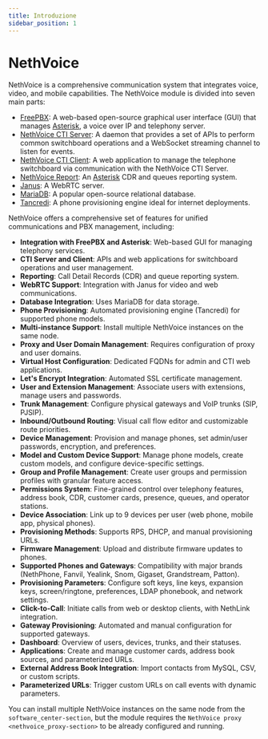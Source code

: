 ```yaml
---
title: Introduzione
sidebar_position: 1
---
```


# NethVoice

NethVoice is a comprehensive communication system that integrates voice, video, and mobile capabilities.
The NethVoice module is divided into seven main parts:

- [FreePBX](https://www.freepbx.org/): A web-based open-source graphical user interface (GUI) that manages [Asterisk](https://www.asterisk.org), a voice over IP and telephony server.
- [NethVoice CTI Server](https://github.com/nethesis/nethcti-server): A daemon that provides a set of APIs to perform common switchboard operations and a WebSocket streaming channel to listen for events.
- [NethVoice CTI Client](https://github.com/nethesis/nethcti): A web application to manage the telephone switchboard via communication with the NethVoice CTI Server.
- [NethVoice Report](https://github.com/nethesis/nethvoice-report): An [Asterisk](https://www.asterisk.org) CDR and queues reporting system.
- [Janus](https://janus.conf.meetecho.com/): A WebRTC server.
- [MariaDB](https://mariadb.org/): A popular open-source relational database.
- [Tancredi](https://nethesis.github.io/tancredi): A phone provisioning engine ideal for internet deployments.

NethVoice offers a comprehensive set of features for unified communications and PBX management, including:

- **Integration with FreePBX and Asterisk**: Web-based GUI for managing telephony services.
- **CTI Server and Client**: APIs and web applications for switchboard operations and user management.
- **Reporting**: Call Detail Records (CDR) and queue reporting system.
- **WebRTC Support**: Integration with Janus for video and web communications.
- **Database Integration**: Uses MariaDB for data storage.
- **Phone Provisioning**: Automated provisioning engine (Tancredi) for supported phone models.
- **Multi-instance Support**: Install multiple NethVoice instances on the same node.
- **Proxy and User Domain Management**: Requires configuration of proxy and user domains.
- **Virtual Host Configuration**: Dedicated FQDNs for admin and CTI web applications.
- **Let's Encrypt Integration**: Automated SSL certificate management.
- **User and Extension Management**: Associate users with extensions, manage users and passwords.
- **Trunk Management**: Configure physical gateways and VoIP trunks (SIP, PJSIP).
- **Inbound/Outbound Routing**: Visual call flow editor and customizable route priorities.
- **Device Management**: Provision and manage phones, set admin/user passwords, encryption, and preferences.
- **Model and Custom Device Support**: Manage phone models, create custom models, and configure device-specific settings.
- **Group and Profile Management**: Create user groups and permission profiles with granular feature access.
- **Permissions System**: Fine-grained control over telephony features, address book, CDR, customer cards, presence, queues, and operator stations.
- **Device Association**: Link up to 9 devices per user (web phone, mobile app, physical phones).
- **Provisioning Methods**: Supports RPS, DHCP, and manual provisioning URLs.
- **Firmware Management**: Upload and distribute firmware updates to phones.
- **Supported Phones and Gateways**: Compatibility with major brands (NethPhone, Fanvil, Yealink, Snom, Gigaset, Grandstream, Patton).
- **Provisioning Parameters**: Configure soft keys, line keys, expansion keys, screen/ringtone, preferences, LDAP phonebook, and network settings.
- **Click-to-Call**: Initiate calls from web or desktop clients, with NethLink integration.
- **Gateway Provisioning**: Automated and manual configuration for supported gateways.
- **Dashboard**: Overview of users, devices, trunks, and their statuses.
- **Applications**: Create and manage customer cards, address book sources, and parameterized URLs.
- **External Address Book Integration**: Import contacts from MySQL, CSV, or custom scripts.
- **Parameterized URLs**: Trigger custom URLs on call events with dynamic parameters.

You can install multiple NethVoice instances on the same node from the `software_center-section`, but the module requires the `NethVoice proxy <nethvoice_proxy-section>` to be already configured and running.
